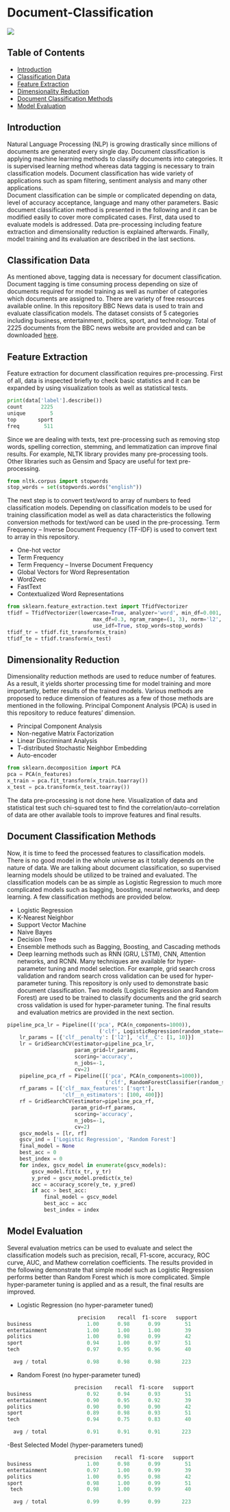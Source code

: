 # Document-Classification
![](https://github.com/seanaba/Document-Classification/blob/master/doc/pic/pic1.jpg)
## **Table of Contents**
- [Introduction](#intro)
- [Classification Data](#cd)
- [Feature Extraction](#fe)
- [Dimensionality Reduction](#dr)
- [Document Classification Methods](#cm)
- [Model Evaluation](#me)
<a name="intro"></a>
## Introduction
Natural Language Processing (NLP) is growing drastically since millions of documents are generated every single day. Document classification is applying machine learning methods to classify documents into categories. It is supervised learning method whereas data tagging is necessary to train classification models. Document classification has wide variety of applications such as spam filtering, sentiment analysis and many other applications.  
Document classification can be simple or complicated depending on data, level of accuracy acceptance, language and many other parameters. Basic document classification method is presented in the following and it can be modified easily to cover more complicated cases. 
First, data used to evaluate models is addressed. Data pre-processing including feature extraction and dimensionality reduction is explained afterwards. Finally, model training and its evaluation are described in the last sections. 
<a name="cd"></a>
## Classification Data
As mentioned above, tagging data is necessary for document classification. Document tagging is time consuming process depending on size of documents required for model training as well as number of categories which documents are assigned to. There are variety of free resources available online. In this repository BBC News data is used to train and evaluate classification models. The dataset consists of 5 categories including business, entertainment, politics, sport, and technology. Total of 2225 documents from the BBC news website are provided and can be downloaded [here]( http://mlg.ucd.ie/datasets/bbc.html).
<a name="fe"></a>
## Feature Extraction
Feature extraction for document classification requires pre-processing. First of all, data is inspected briefly to check basic statistics and it can be expanded by using visualization tools as well as statistical tests. 
```python
print(data['label'].describe())
count      2225
unique        5
top       sport
freq        511
```
Since we are dealing with texts, text pre-processing such as removing stop words, spelling correction, stemming, and lemmatization can improve final results. For example, NLTK library provides many pre-processing tools. Other libraries such as Gensim and Spacy are useful for text pre-processing.
```python
from nltk.corpus import stopwords
stop_words = set(stopwords.words("english"))
```
The next step is to convert text/word to array of numbers to feed classification models. Depending on classification models to be used for training classification model as well as data characteristics the following conversion methods for text/word can be used in the pre-processing. Term Frequency – Inverse Document Frequency (TF-IDF) is used to convert text to array in this repository.
-	One-hot vector
-	Term Frequency
-	Term Frequency – Inverse Document Frequency 
-	Global Vectors for Word Representation
-	Word2vec
-	FastText
-	Contextualized Word Representations
```python
from sklearn.feature_extraction.text import TfidfVectorizer
tfidf = TfidfVectorizer(lowercase=True, analyzer='word', min_df=0.001,
                            max_df=0.3, ngram_range=(1, 3), norm='l2',
                            use_idf=True, stop_words=stop_words)
tfidf_tr = tfidf.fit_transform(x_train)
tfidf_te = tfidf.transform(x_test)
```
<a name="dr"></a>
## Dimensionality Reduction
Dimensionality reduction methods are used to reduce number of features. As a result, it yields shorter processing time for model training and more importantly, better results of the trained models. Various methods are proposed to reduce dimension of features as a few of those methods are mentioned in the following. Principal Component Analysis (PCA) is used in this repository to reduce features’ dimension.
-	Principal Component Analysis 
-	Non-negative Matrix Factorization
-	Linear Discriminant Analysis
-	T-distributed Stochastic Neighbor Embedding
-	Auto-encoder
```python
from sklearn.decomposition import PCA
pca = PCA(n_features)
x_train = pca.fit_transform(x_train.toarray())
x_test = pca.transform(x_test.toarray())
```
The data pre-processing is not done here. Visualization of data and statistical test such chi-squared test to find the correlation/auto-correlation of data are other available tools to improve features and final results.
<a name="cm"></a>
## Document Classification Methods
Now, it is time to feed the processed features to classification models. There is no good model in the whole universe as it totally depends on the nature of data. We are talking about document classification, so supervised learning models should be utilized to be trained and evaluated. The classification models can be as simple as Logistic Regression to much more complicated models such as bagging, boosting, neural networks, and deep learning. A few classification methods are provided below.
-	Logistic Regression
-	K-Nearest Neighbor
-	Support Vector Machine
-	Naive Bayes
-	Decision Tree
-	Ensemble methods such as Bagging, Boosting, and Cascading methods
-	Deep learning methods such as RNN (GRU, LSTM), CNN, Attention networks, and RCNN.
Many techniques are available for hyper-parameter tuning and model selection. For example, grid search cross validation and random search cross validation can be used for hyper-parameter tuning. 
This repository is only used to demonstrate basic document classification. Two models (Logistic Regression and Random Forest) are used to be trained to classify documents and the grid search cross validation is used for hyper-parameter tuning. The final results and evaluation metrics are provided in the next section.
```python
pipeline_pca_lr = Pipeline([('pca', PCA(n_components=1000)),
                              ('clf', LogisticRegression(random_state=47))])
    lr_params = [{'clf__penalty': ['l2'], 'clf__C': [1, 10]}]
    lr = GridSearchCV(estimator=pipeline_pca_lr,
                      param_grid=lr_params,
                      scoring='accuracy',
                      n_jobs=-1,
                      cv=2)
    pipeline_pca_rf = Pipeline([('pca', PCA(n_components=1000)),
                                ('clf', RandomForestClassifier(random_state=47))])
    rf_params = [{'clf__max_features': ['sqrt'],
                  'clf__n_estimators': [100, 400]}]
    rf = GridSearchCV(estimator=pipeline_pca_rf,
                     param_grid=rf_params,
                      scoring='accuracy',
                      n_jobs=-1,
                      cv=2)
    gscv_models = [lr, rf]
    gscv_ind = ['Logistic Regression', 'Random Forest']
    final_model = None
    best_acc = 0
    best_index = 0
    for index, gscv_model in enumerate(gscv_models):
        gscv_model.fit(x_tr, y_tr)
        y_pred = gscv_model.predict(x_te)
        acc = accuracy_score(y_te, y_pred)
        if acc > best_acc:
            final_model = gscv_model
            best_acc = acc
            best_index = index
```
<a name="me"></a>
## Model Evaluation
Several evaluation metrics can be used to evaluate and select the classification models such as precision, recall, F1-score, accuracy, ROC curve, AUC, and Mathew correlation coefficients.
The results provided in the following demonstrate that simple model such as Logistic Regression performs better than Random Forest which is more complicated. Simple hyper-parameter tuning is applied and as a result, the final results are improved. 
-	Logistic Regression (no hyper-parameter tuned)
```python
                       precision    recall  f1-score   support
business                  1.00      0.98      0.99        51
entertainment             1.00      1.00      1.00        39
politics                  1.00      0.98      0.99        42
sport                     0.94      1.00      0.97        51
tech                      0.97      0.95      0.96        40

  avg / total             0.98      0.98      0.98       223
```
-	Random Forest (no hyper-parameter tuned)
```python
                      precision    recall  f1-score   support
business                  0.92      0.94      0.93        51
entertainment             0.90      0.95      0.92        39
politics                  0.90      0.90      0.90        42
sport                     0.89      0.98      0.93        51
tech                      0.94      0.75      0.83        40

  avg / total             0.91      0.91      0.91       223
```

-Best Selected Model (hyper-parameters tuned)
```python
                      precision    recall  f1-score   support
business                  1.00      0.98      0.99        51
entertainment             0.97      1.00      0.99        39
politics                  1.00      0.95      0.98        42
sport                     0.98      1.00      0.99        51
 tech                     0.98      1.00      0.99        40

  avg / total             0.99      0.99      0.99       223
```





